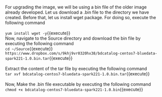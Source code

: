 For upgrading the image, we will be using a bin file of the older image already developed. Let us download a .bin file to the directory we have created. Before that, let us install wget package. For doing so, execute the following command
<br>
<br>
`yum install wget -y`{{execute}}
<br>
Now, navigate to the Source directory and download the bin file by executing the following command
<br>
`cd ~/Source`{{execute}}<br>
`https://www.dropbox.com/s/9khj9vr0320hx38/bdcatalog-centos7-bluedata-spark221-1.0.bin.tar`{{execute}}
<br><br>
Extract the content of the tar file by executing the following command
<br>`tar xvf bdcatalog-centos7-bluedata-spark221-1.0.bin.tar`{{execute}}
<br><br>
Now, Make the .bin file executable by executing the following command<br>
`chmod +x bdcatalog-centos7-bluedata-spark221-1.0.bin`{{execute}}

